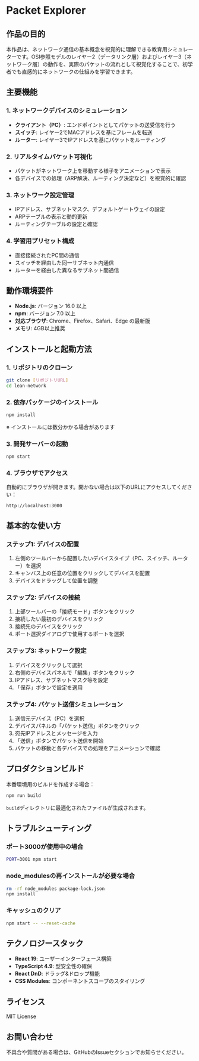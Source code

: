 # Packet Explorer

## 作品の目的

本作品は、ネットワーク通信の基本概念を視覚的に理解できる教育用シミュレーターです。OSI参照モデルのレイヤー2（データリンク層）およびレイヤー3（ネットワーク層）の動作を、実際のパケットの流れとして視覚化することで、初学者でも直感的にネットワークの仕組みを学習できます。

## 主要機能

### 1. ネットワークデバイスのシミュレーション
- **クライアント（PC）**: エンドポイントとしてパケットの送受信を行う
- **スイッチ**: レイヤー2でMACアドレスを基にフレームを転送
- **ルーター**: レイヤー3でIPアドレスを基にパケットをルーティング

### 2. リアルタイムパケット可視化
- パケットがネットワーク上を移動する様子をアニメーションで表示
- 各デバイスでの処理（ARP解決、ルーティング決定など）を視覚的に確認

### 3. ネットワーク設定管理
- IPアドレス、サブネットマスク、デフォルトゲートウェイの設定
- ARPテーブルの表示と動的更新
- ルーティングテーブルの設定と確認

### 4. 学習用プリセット構成
- 直接接続されたPC間の通信
- スイッチを経由した同一サブネット内通信
- ルーターを経由した異なるサブネット間通信

## 動作環境要件

- **Node.js**: バージョン 16.0 以上
- **npm**: バージョン 7.0 以上
- **対応ブラウザ**: Chrome、Firefox、Safari、Edge の最新版
- **メモリ**: 4GB以上推奨

## インストールと起動方法

### 1. リポジトリのクローン
```bash
git clone [リポジトリURL]
cd lean-network
```

### 2. 依存パッケージのインストール
```bash
npm install
```
※ インストールには数分かかる場合があります

### 3. 開発サーバーの起動
```bash
npm start
```

### 4. ブラウザでアクセス
自動的にブラウザが開きます。開かない場合は以下のURLにアクセスしてください：
```
http://localhost:3000
```

## 基本的な使い方

### ステップ1: デバイスの配置
1. 左側のツールバーから配置したいデバイスタイプ（PC、スイッチ、ルーター）を選択
2. キャンバス上の任意の位置をクリックしてデバイスを配置
3. デバイスをドラッグして位置を調整

### ステップ2: デバイスの接続
1. 上部ツールバーの「接続モード」ボタンをクリック
2. 接続したい最初のデバイスをクリック
3. 接続先のデバイスをクリック
4. ポート選択ダイアログで使用するポートを選択

### ステップ3: ネットワーク設定
1. デバイスをクリックして選択
2. 右側のデバイスパネルで「編集」ボタンをクリック
3. IPアドレス、サブネットマスク等を設定
4. 「保存」ボタンで設定を適用

### ステップ4: パケット送信シミュレーション
1. 送信元デバイス（PC）を選択
2. デバイスパネルの「パケット送信」ボタンをクリック
3. 宛先IPアドレスとメッセージを入力
4. 「送信」ボタンでパケット送信を開始
5. パケットの移動と各デバイスでの処理をアニメーションで確認

## プロダクションビルド

本番環境用のビルドを作成する場合：

```bash
npm run build
```

`build`ディレクトリに最適化されたファイルが生成されます。

## トラブルシューティング

### ポート3000が使用中の場合
```bash
PORT=3001 npm start
```

### node_modulesの再インストールが必要な場合
```bash
rm -rf node_modules package-lock.json
npm install
```

### キャッシュのクリア
```bash
npm start -- --reset-cache
```

## テクノロジースタック

- **React 19**: ユーザーインターフェース構築
- **TypeScript 4.9**: 型安全性の確保
- **React DnD**: ドラッグ&ドロップ機能
- **CSS Modules**: コンポーネントスコープのスタイリング

## ライセンス

MIT License

## お問い合わせ

不具合や質問がある場合は、GitHubのIssueセクションでお知らせください。
